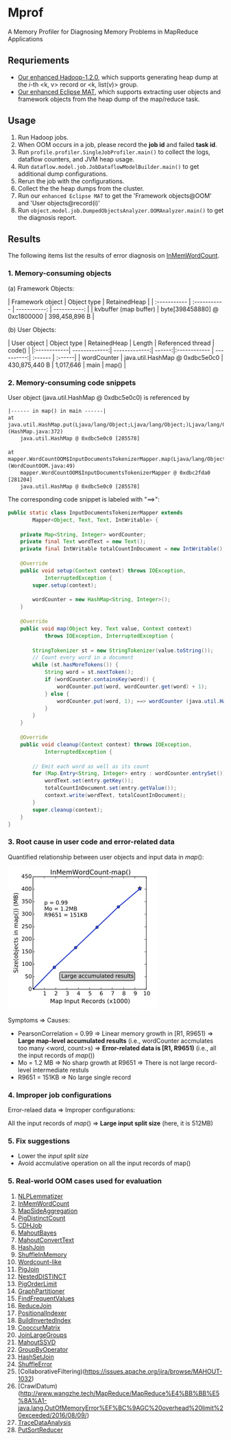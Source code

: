 # Mprof

A Memory Profiler for Diagnosing Memory Problems in MapReduce Applications

## Requriements
- [Our enhanced Hadoop-1.2.0](https://github.com/JerryLead/hadoop-1.2.0-enhanced),  which supports generating heap dump at the *i*-th <k, v> record or <k, list(v)> group.
- [Our enhanced Eclipse MAT](https://github.com/JerryLead/enhanced-Eclipse-MAT), which supports extracting user objects and framework objects from the heap dump of the map/reduce task.

## Usage
1. Run Hadoop jobs.
2. When OOM occurs in a job, please record the **job id** and failed **task id**.
3. Run `profile.profiler.SingleJobProfiler.main()` to collect the logs, dataflow counters, and JVM heap usage.
4. Run `dataflow.model.job.JobDataflowModelBuilder.main()` to get additional dump configurations.
5. Rerun the job with the configurations.
6. Collect the  the heap dumps from the cluster.
7. Run our `enhanced Eclipse MAT` to get the 'Framework objects@OOM' and  'User objects@record(i)'
8. Run `object.model.job.DumpedObjectsAnalyzer.OOMAnalyzer.main()` to get the diagnosis report.

## Results

The following items list the results of error diagnosis on [InMemWordCount](http://puffsun.iteye.com/blog/1902837).


### 1. Memory-consuming objects 

(a) Framework Objects:

| Framework object | Object type	| RetainedHeap 	|
| :----------- | :----------- | -----------: | -----------: |
| kvbuffer (map buffer)	| byte[398458880] @ 0xc1800000 | 398,458,896 B	|

 (b) User Objects:

| User object |  Object type | RetainedHeap | Length | Referenced thread | code() |
|:------------|  -------------:| -------------:| ------:|:------------ | ----------:| :------ | :------|
| wordCounter | java.util.HashMap @ 0xdbc5e0c0 | 430,875,440 B | 1,017,646 | main | map() |

### 2. Memory-consuming code snippets

User object (java.util.HashMap @ 0xdbc5e0c0) is referenced by

	|------ in map() in main ------|
	at java.util.HashMap.put(Ljava/lang/Object;Ljava/lang/Object;)Ljava/lang/Object; (HashMap.java:372)
		java.util.HashMap @ 0xdbc5e0c0 [285578]
		
	at mapper.WordCountOOM$InputDocumentsTokenizerMapper.map(Ljava/lang/Object;Lorg/apache/hadoop/io/Text;Lorg/apache/hadoop/mapreduce/Mapper$Context;)V (WordCountOOM.java:49)
		mapper.WordCountOOM$InputDocumentsTokenizerMapper @ 0xdbc2fda0 [281204]
		java.util.HashMap @ 0xdbc5e0c0 [285578]




The corresponding code snippet is labeled with "==>":

```java
public static class InputDocumentsTokenizerMapper extends
		Mapper<Object, Text, Text, IntWritable> {

	private Map<String, Integer> wordCounter;
	private final Text wordText = new Text();
	private final IntWritable totalCountInDocument = new IntWritable();

	@Override
	public void setup(Context context) throws IOException,
			InterruptedException {
		super.setup(context);

		wordCounter = new HashMap<String, Integer>();
	}

	@Override
	public void map(Object key, Text value, Context context)
			throws IOException, InterruptedException {

		StringTokenizer st = new StringTokenizer(value.toString());
		// Count every word in a document
		while (st.hasMoreTokens()) {
			String word = st.nextToken();
			if (wordCounter.containsKey(word)) {
				wordCounter.put(word, wordCounter.get(word) + 1);
			} else {
				wordCounter.put(word, 1); ==> wordCounter (java.util.HashMap @ 0xdbc5e0c0)
			}
		}
	}

	@Override
	public void cleanup(Context context) throws IOException,
			InterruptedException {

		// Emit each word as well as its count
		for (Map.Entry<String, Integer> entry : wordCounter.entrySet()) {
			wordText.set(entry.getKey());
			totalCountInDocument.set(entry.getValue());
			context.write(wordText, totalCountInDocument);
		}
		super.cleanup(context);
	}
}
```
### 3. Root cause in user code and error-related data

Quantified relationship between user objects and input data in *map*():

![](figures/InMemWordCount.png)

Symptoms => Causes:
 - PearsonCorrelation = 0.99 => Linear memory growth in [R1, R9651) => **Large map-level accumulated results** (i.e., wordCounter accmulates too many \<word, count\>s) => **Error-related data is [R1, R9651)** (i.e., all the input records of *map*())
 - Mo = 1.2 MB => No sharp growth at R9651 => There is not large record-level intermediate restuls
 - R9651 = 151KB => No large single record


### 4. Improper job configurations

Error-relaed data => Improper configurations:

All the input records of *map*() => **Large input split size** (here, it is 512MB)

### 5. Fix suggestions

- Lower the *input split size*
- Avoid accmulative operation on all the input records of map()





### 5. Real-world OOM cases used for evaluation

1. [NLPLemmatizer](http://stackoverflow.com/questions/20247185/java-lang-outofmemoryerror-on-running-hadoop-job)
2. [InMemWordCount](http://puffsun.iteye.com/blog/1902837)
3. [MapSideAggregation](http://stackoverflow.com/questions/16684712/out-of-memory-due-to-hash-maps-used-in-map-side-aggregation)
4. [PigDistinctCount](http://mail-archives.apache.org/mod_mbox/pig-user/201105.mbox/%3CBANLkTi=Tnc8icJo48LKQDhEuT=jXBpD+oA@mail.gmail.com%3E)
5. [CDHJob](http://stackoverflow.com/questions/13674190/cdh-4-1-error-running-child-java-lang-outofmemoryerror-java-heap-space)
6. [MahoutBayes](http://stackoverflow.com/questions/10080800/outofmemory-error-when-running-the-wikipedia-bayes-example-on-mahout)
7. [MahoutConvertText](http://stackoverflow.com/questions/22921936/mahout-exception-java-heap-space)
8. [HashJoin](http://stackoverflow.com/questions/15316539/hadoop-mapper-over-consumption-of-memoryheap)
9. [ShuffleInMemory](https://issues.apache.org/jira/browse/MAPREDUCE-5580)
10. [Wordcount-like](http://stackoverflow.com/questions/19298357/out-of-memory-error-in-mapreduce-shuffle-phase)
11. [PigJoin](http://stackoverflow.com/questions/17162679/pig-join-gets-outofmemoryerror-in-reducer-when-mapred-job-shuffle-input-buffer-p)
12. [NestedDISTINCT](http://mail-archives.apache.org/mod_mbox/pig-user/201201.mbox/%3C4F174294.8090509@cern.ch%3E)
13. [PigOrderLimit](https://mail-archives.apache.org/mod_mbox/pig-user/201201.mbox/%3CD570DEB688737C44A53497A16D0A7CAC0789B0@EAGF-ERFPMBX42.ERF.thomson.com%3E)
14. [GraphPartitioner](http://stackoverflow.com/questions/12831076/oom-exception-in-hadoop-reduce-child)
15. [FindFrequentValues](http://stackoverflow.com/questions/23042829/getting-java-heap-space-error-while-running-a-mapreduce-code-for-large-dataset)
16. [ReduceJoin](http://stackoverflow.com/questions/15541900/why-does-the-last-reducer-stop-with-java-heap-error-during-merge-step)
17. [PositionalIndexer](http://www.cs.cmu.edu/~lezhao/TA/2010/HW2/)
18. [BuildInvertedIndex](http://stackoverflow.com/questions/17980491/building-inverted-index-exceed-the-java-heap-size)
19. [CooccurMatrix](http://mail-archives.apache.org/mod_mbox/hadoop-common-user/201010.mbox/%3CAANLkTi=aNjiUezv-a9yFZpbXXWFsbjeKKyd2KmqCUAWc@mail.gmail.com%3E)
20. [JoinLargeGroups](http://stackoverflow.com/questions/22281188/fail-to-join-large-groups)
21. [MahoutSSVD](https://issues.apache.org/jira/browse/MAHOUT-1700)
22. [GroupByOperator](https://issues.apache.org/jira/browse/HIVE-1139)
23. [HashSetJoin](http://www.mikevalenty.com/hadoop-mapreduce-join-optimization-with-a-bloom-filter/)
24. [ShuffleError](http://jason4zhu.blogspot.com/2014/11/shuffle-error-by-java-lang-out-of-memory-error-java-heap-space.html)
25. [CollaborativeFiltering)(https://issues.apache.org/jira/browse/MAHOUT-1032)
26. [CrawlDatum)(http://www.wangzhe.tech/MapReduce/MapReduce%E4%BB%BB%E5%8A%A1-java.lang.OutOfMemoryError%EF%BC%9AGC%20overhead%20limit%20exceeded/2016/08/09/)
27. [TraceDataAnalysis](http://www.jianshu.com/p/3a977ec4a17c)
28. [PutSortReducer](http://blog.jrwang.me/2016/gc-overhead-limit-in-putsortreducer/)



